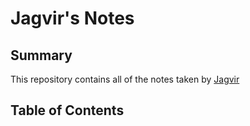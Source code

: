 # Jagvir's Notes

## Summary

This repository contains all of the notes taken by [Jagvir](https://github.com/Jaghs)

## Table of Contents
